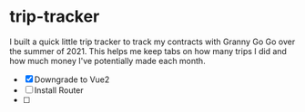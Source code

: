 # trip-tracker

I built a quick little trip tracker to track my contracts with Granny Go Go over the summer of 2021. This helps me keep tabs on how many trips I did and how much money I've potentially made each month.

- [x] Downgrade to Vue2
- [ ] Install Router
- [ ]
